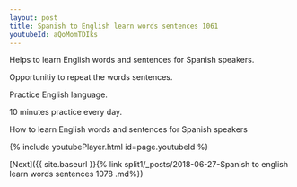 ```yaml
---
layout: post
title: Spanish to English learn words sentences 1061 
youtubeId: aQoMomTDIks
---
```

 
 
Helps to learn English words and sentences for Spanish speakers.

Opportunitiy to repeat the words sentences. 

Practice English language. 
 
10 minutes practice every day. 
 
How to learn English words and sentences for Spanish speakers 
 
{% include youtubePlayer.html id=page.youtubeId %}
 
 
[Next]({{ site.baseurl }}{% link  split1/_posts/2018-06-27-Spanish to english learn words sentences 1078 .md%})
 

